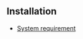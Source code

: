 ## Installation

* [System requirement](https://www.drupal.org/docs/official_docs/en/_evaluator_guide.html)
